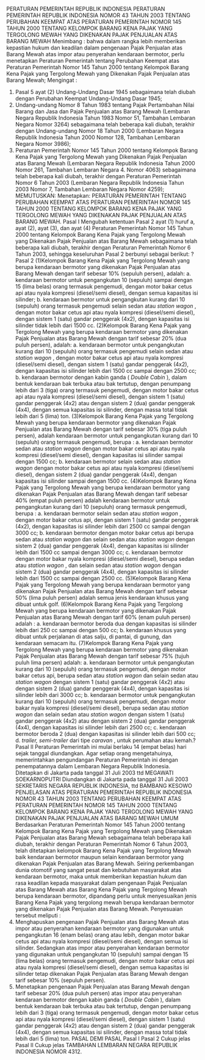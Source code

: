  PERATURAN PEMERINTAH REPUBLIK INDONESIA PERATURAN PEMERINTAH REPUBLIK INDONESIA NOMOR 43 TAHUN 2003 TENTANG PERUBAHAN KEEMPAT ATAS PERATURAN PEMERINTAH NOMOR 145 TAHUN 2000 TENTANG KELOMPOK BARANG KENA PAJAK YANG TERGOLONG MEWAH YANG DIKENAKAN PAJAK PENJUALAN ATAS BARANG MEWAH
Menimbang :
 bahwa dalam rangka lebih memberikan kepastian hukum dan keadilan dalam pengenaan Pajak Penjualan atas Barang Mewah atas impor atau penyerahan kendaraan bermotor, perlu menetapkan Peraturan Pemerintah tentang Perubahan Keempat atas Peraturan Pemerintah Nomor 145 Tahun 2000 tentang Kelompok Barang Kena Pajak yang Tergolong Mewah yang Dikenakan Pajak Penjualan atas Barang Mewah;
Mengingat :

1. Pasal 5 ayat (2) Undang-Undang Dasar 1945 sebagaimana telah diubah dengan Perubahan Keempat Undang-Undang Dasar 1945;
2. Undang-undang Nomor 8 Tahun 1983 tentang Pajak Pertambahan Nilai Barang dan Jasa dan Pajak Penjualan atas Barang Mewah (Lembaran Negara Republik Indonesia Tahun 1983 Nomor 51, Tambahan Lembaran Negara Nomor 3264) sebagaimana telah beberapa kali diubah, terakhir dengan Undang-undang Nomor 18 Tahun 2000 (Lembaran Negara Republik Indonesia Tahun 2000 Nomor 128, Tambahan Lembaran Negara Nomor 3986);
3. Peraturan Pemerintah Nomor 145 Tahun 2000 tentang Kelompok Barang Kena Pajak yang Tergolong Mewah yang Dikenakan Pajak Penjualan atas Barang Mewah (Lembaran Negara Republik Indonesia Tahun 2000 Nomor 261, Tambahan Lembaran Negara 4. Nomor 4063) sebagaimana telah beberapa kali diubah, terakhir dengan Peraturan Pemerintah Nomor 6 Tahun 2003 (Lembaran Negara Republik Indonesia Tahun 2003 Nomor 7, Tambahan Lembaran Negara Nomor 4259);
MEMUTUSKAN:
 Menetapkan: PERATURAN PEMERINTAH TENTANG PERUBAHAN KEEMPAT ATAS PERATURAN PEMERINTAH NOMOR 145 TAHUN 2000 TENTANG KELOMPOK BARANG KENA PAJAK YANG TERGOLONG MEWAH YANG DIKENAKAN PAJAK PENJUALAN ATAS BARANG MEWAH.
Pasal I
Mengubah ketentuan Pasal 2 ayat (1) huruf a, ayat (2), ayat (3), dan ayat (4) Peraturan Pemerintah Nomor 145 Tahun 2000 tentang Kelompok Barang Kena Pajak yang Tergolong Mewah yang Dikenakan Pajak Penjualan atas Barang Mewah sebagaimana telah beberapa kali diubah, terakhir dengan Peraturan Pemerintah Nomor 6 Tahun 2003, sehingga keseluruhan Pasal 2 berbunyi sebagai berikut: ?Pasal 2 (1)Kelompok Barang Kena Pajak yang Tergolong Mewah yang berupa kendaraan bermotor yang dikenakan Pajak Penjualan atas Barang Mewah dengan tarif sebesar 10% (sepuluh persen), adalah:
a. kendaraan bermotor untuk pengangkutan 10 (sepuluh) sampai dengan 15 (lima belas) orang termasuk pengemudi, dengan motor bakar cetus api atau nyala kompresi (diesel/semi diesel), dengan semua kapasitas isi silinder;
b. kendaraan bermotor untuk pengangkutan kurang dari 10 (sepuluh) orang termasuk pengemudi selain sedan atau _station wagon_ , dengan motor bakar cetus api atau nyala kompresi (diesel/semi diesel), dengan sistem 1 (satu) gandar penggerak (4x2), dengan kapasitas isi silinder tidak lebih dari 1500 cc.
(2)Kelompok Barang Kena Pajak yang Tergolong Mewah yang berupa kendaraan bermotor yang dikenakan Pajak Penjualan atas Barang Mewah dengan tarif sebesar 20% (dua puluh persen), adalah:
a. kendaraan bermotor untuk pengangkutan kurang dari 10 (sepuluh) orang termasuk pengemudi selain sedan atau _station wagon_ , dengan motor bakar cetus api atau nyala kompresi (diesel/semi diesel), dengan sistem 1 (satu) gandar penggerak (4x2), dengan kapasitas isi silinder lebih dari 1500 cc sampai dengan 2500 cc;
b. kendaraan bermotor dengan kabin ganda ( _Double Cabin_ ), dalam bentuk kendaraan bak terbuka atau bak tertutup, dengan penumpang lebih dari 3 (tiga) orang termasuk pengemudi, dengan motor bakar cetus api atau nyala kompresi (diesel/semi diesel), dengan sistem 1 (satu) gandar penggerak (4x2) atau dengan sistem 2 (dua) gandar penggerak (4x4), dengan semua kapasitas isi silinder, dengan massa total tidak lebih dari 5 (lima) ton.
(3)Kelompok Barang Kena Pajak yang Tergolong Mewah yang berupa kendaraan bermotor yang dikenakan Pajak Penjualan atas Barang Mewah dengan tarif sebesar 30% (tiga puluh persen), adalah kendaraan bermotor untuk pengangkutan kurang dari 10 (sepuluh) orang termasuk pengemudi, berupa :
a. kendaraan bermotor sedan atau _station wagon_ dengan motor bakar cetus api atau nyala kompresi (diesel/semi diesel), dengan kapasitas isi silinder sampai dengan 1500 cc;
b. kendaraan bermotor selain sedan atau _station wagon_ dengan motor bakar cetus api atau nyala kompresi (diesel/semi diesel), dengan sistem 2 (dua) gandar penggerak (4x4), dengan kapasitas isi silinder sampai dengan 1500 cc.
(4)Kelompok Barang Kena Pajak yang Tergolong Mewah yang berupa kendaraan bermotor yang dikenakan Pajak Penjualan atas Barang Mewah dengan tarif sebesar 40% (empat puluh persen) adalah kendaraan bermotor untuk pengangkutan kurang dari 10 (sepuluh) orang termasuk pengemudi, berupa :
a. kendaraan bermotor selain sedan atau _station wagon_ , dengan motor bakar cetus api, dengan sistem 1 (satu) gandar penggerak (4x2), dengan kapasitas isi silinder lebih dari 2500 cc sampai dengan 3000 cc;
b. kendaraan bermotor dengan motor bakar cetus api berupa sedan atau _station wagon_ dan selain sedan atau _station wagon_ dengan sistem 2 (dua) gandar penggerak (4x4), dengan kapasitas isi silinder lebih dari 1500 cc sampai dengan 3000 cc;
c. kendaraan bermotor dengan motor bakar nyala kompresi (diesel/semi diesel), berupa sedan atau _station wagon_ , dan selain sedan atau _station_ _wagon_ dengan sistem 2 (dua) gandar penggerak (4x4), dengan kapasitas isi silinder lebih dari 1500 cc sampai dengan 2500 cc.
(5)Kelompok Barang Kena Pajak yang Tergolong Mewah yang berupa kendaraan bermotor yang dikenakan Pajak Penjualan atas Barang Mewah dengan tarif sebesar 50% (lima puluh persen) adalah semua jenis kendaraan khusus yang dibuat untuk golf.
(6)Kelompok Barang Kena Pajak yang Tergolong Mewah yang berupa kendaraan bermotor yang dikenakan Pajak Penjualan atas Barang Mewah dengan tarif 60% (enam puluh persen) adalah :
a. kendaraan bermotor beroda dua dengan kapasitas isi silinder lebih dari 250 cc sampai dengan 500 cc;
b. kendaraan khusus yang dibuat untuk perjalanan di atas salju, di pantai, di gunung, dan kendaraan semacam itu.
(7)Kelompok Barang Kena Pajak yang Tergolong Mewah yang berupa kendaraan bermotor yang dikenakan Pajak Penjualan atas Barang Mewah dengan tarif sebesar 75% (tujuh puluh lima persen) adalah:
a. kendaraan bermotor untuk pengangkutan kurang dari 10 (sepuluh) orang termasuk pengemudi, dengan motor bakar cetus api, berupa sedan atau _station wagon_ dan selain sedan atau _station wagon_ dengan sistem 1 (satu) gandar penggerak (4x2) atau dengan sistem 2 (dua) gandar penggerak (4x4), dengan kapasitas isi silinder lebih dari 3000 cc;
b. kendaraan bermotor untuk pengangkutan kurang dari 10 (sepuluh) orang termasuk pengemudi, dengan motor bakar nyala kompresi (diesel/semi diesel), berupa sedan atau _station wagon_ dan selain sedan atau _station_ _wagon_ dengan sistem 1 (satu) gandar penggerak (4x2) atau dengan sistem 2 (dua) gandar penggerak (4x4), dengan kapasitas isi silinder lebih dari 2500 cc;
c. kendaraan bermotor beroda 2 (dua) dengan kapasitas isi silinder lebih dari 500 cc;
d. _trailer, semi-trailer_ dari tipe _caravan_ , untuk perumahan atau kemah.?
Pasal II
Peraturan Pemerintah ini mulai berlaku 14 (empat belas) hari sejak tanggal diundangkan.
Agar setiap orang mengetahuinya, memerintahkan pengundangan Peraturan Pemerintah ini dengan penempatannya dalam Lembaran Negara Republik Indonesia. Ditetapkan di Jakarta pada tanggal 31 Juli 2003 ttd MEGAWATI SOEKARNOPUTRI Diundangkan di Jakarta pada tanggal 31 Juli 2003 SEKRETARIS NEGARA REPUBLIK INDONESIA, ttd BAMBANG KESOWO PENJELASAN ATAS PERATURAN PEMERINTAH REPUBLIK INDONESIA NOMOR 43 TAHUN 2003 TENTANG PERUBAHAN KEEMPAT ATAS PERATURAN PEMERINTAH NOMOR 145 TAHUN 2000 TENTANG KELOMPOK BARANG KENA PAJAK YANG TERGOLONG MEWAH YANG DIKENAKAN PAJAK PENJUALAN ATAS BARANG MEWAH UMUM Berdasarkan Peraturan Pemerintah Nomor 145 Tahun 2000 tentang Kelompok Barang Kena Pajak yang Tergolong Mewah yang Dikenakan Pajak Penjualan atas Barang Mewah sebagaimana telah beberapa kali diubah, terakhir dengan Peraturan Pemerintah Nomor 6 Tahun 2003, telah ditetapkan kelompok Barang Kena Pajak yang Tergolong Mewah baik kendaraan bermotor maupun selain kendaraan bermotor yang dikenakan Pajak Penjualan atas Barang Mewah. Seiring perkembangan dunia otomotif yang sangat pesat dan kebutuhan masyarakat atas kendaraan bermotor, maka untuk memberikan kepastian hukum dan rasa keadilan kepada masyarakat dalam pengenaan Pajak Penjualan atas Barang Mewah atas Barang Kena Pajak yang Tergolong Mewah berupa kendaraan bermotor, dipandang perlu untuk menyesuaikan jenis Barang Kena Pajak yang tergolong mewah berupa kendaraan bermotor yang dikenakan Pajak Penjualan atas Barang Mewah. Penyesuaian tersebut meliputi :
1. Menghapuskan pengenaan Pajak Penjualan atas Barang Mewah atas impor atau penyerahan kendaraan bermotor yang digunakan untuk pengangkutan 16 (enam belas) orang atau lebih, dengan motor bakar cetus api atau nyala kompresi (diesel/semi diesel), dengan semua isi silinder. Sedangkan atas impor atau penyerahan kendaraan bermotor yang digunakan untuk pengangkutan 10 (sepuluh) sampai dengan 15 (lima belas) orang termasuk pengemudi, dengan motor bakar cetus api atau nyala kompresi (diesel/semi diesel), dengan semua kapasitas isi silinder tetap dikenakan Pajak Penjualan atas Barang Mewah dengan tarif sebesar 10% (sepuluh persen).
2. Menetapkan pengenaan Pajak Penjualan atas Barang Mewah dengan tarif sebesar 20% (dua puluh persen) atas impor atau penyerahan kendaraan bermotor dengan kabin ganda ( _Double Cabin_ ), dalam bentuk kendaraan bak terbuka atau bak tertutup, dengan penumpang lebih dari 3 (tiga) orang termasuk pengemudi, dengan motor bakar cetus api atau nyala kompresi (diesel/semi diesel), dengan sistem 1 (satu) gandar penggerak (4x2) atau dengan sistem 2 (dua) gandar penggerak (4x4), dengan semua kapasitas isi silinder, dengan massa total tidak lebih dari 5 (lima) ton. PASAL DEMI PASAL
Pasal I
Pasal 2
Cukup jelas
Pasal II
Cukup jelas TAMBAHAN LEMBARAN NEGARA REPUBLIK INDONESIA NOMOR 4312.
